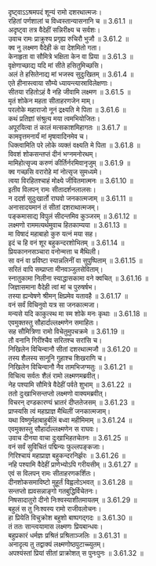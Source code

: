 

  
दृष्ट्वाऽऽश्रमपदं शून्यं रामो दशरथात्मजः।  
रहितां पर्णशालां च विध्वस्तान्यासनानि च ॥ 3.61.1 ॥   
अदृष्ट्वा तत्र वैदेहीं सन्निरीक्ष्य च सर्वशः।  
उवाच रामः प्राक्रुश्य प्रगृह्य रुचिरौ भुजौ ॥ 3.61.2 ॥   
क्व नु लक्ष्मण वैदेही कं वा देशमितो गता।  
केनाहृता वा सौमित्रे भक्षिता केन वा प्रिया ॥ 3.61.3 ॥   
वृक्षेणाच्छाद्य यदि मां सीते हसितुमिच्छसि।  
अलं ते हसितेनाद्य मां भजस्व सुदुःखितम् ॥ 3.61.4 ॥   
एते हीनास्त्वाया सौम्ये ध्यायन्त्यास्राविलेक्षणाः।  
सीतया रहितोऽहं वै नहि जीवामि लक्ष्मण ॥ 3.61.5 ॥   
मृतं शोकेन महता सीताहरणजेन माम्।  
परलोके महाराजो नूनं द्रक्ष्यति मे पिता ॥ 3.61.6 ॥   
कथं प्रतिज्ञां संश्रुत्य मया त्वमभियोजितः।  
अपूरयित्वा तं कालं मत्सकाशमिहागतः ॥ 3.61.7 ॥   
कामवृत्तमनार्यं मां मृषावादिनमेव च।  
धिक्त्वामिति परे लोके व्यक्तं वक्ष्यति मे पिता ॥ 3.61.8 ॥   
विवशं शोकसन्तप्तं दीनं भग्नमनोरथम्।  
मामिहोत्सृज्य करुणं कीर्तिर्नरमिवानृजुम् ॥ 3.61.9 ॥   
क्व गच्छसि वरारोहे मां नोत्सृज सुमध्यमे।  
त्वया विरहितश्चाहं मोक्ष्ये जीवितमात्मनः ॥ 3.61.10 ॥   
इतीव विलपन् रामः सीतादर्शनलालसः।  
न ददर्श सुदुःखार्तो राघवो जनकात्मजाम् ॥ 3.61.11 ॥   
अनासादयमानं तं सीतां दशराथात्मजम्।  
पङ्कमासाद्य विपुलं सीदन्तमिव कुञ्जरम् ॥ 3.61.12 ॥   
लक्ष्मणो राममत्यर्थमुवाच हितकाम्यया ॥ 3.61.13 ॥   
मा विषादं महाबाहो कुरु यत्नं मया सह।  
इदं च हि वनं शूर बहुकन्दरशोभितम् ॥ 3.61.14 ॥   
प्रियकाननसञ्चारा वनोन्मत्ता च मैथिली।  
सा वनं वा प्रविष्टा स्यान्नलिनीं वा सुपुष्पिताम् ॥ 3.61.15 ॥   
सरितं वापि सम्प्राप्ता मीनवञ्जुलसेविताम्।  
स्नातुकामा निलीना स्याद्धासकामा वने क्वचित् ॥ 3.61.16 ॥   
जिज्ञासमाना वैदेही त्वां मां च पुरुषर्षभ।  
तस्या ह्यन्वेषणे श्रीमन् क्षिप्रमेव यतावहै ॥ 3.61.17 ॥   
वनं सर्वं विचिनुवो यत्र सा जनकात्मजा।  
मन्यसे यदि काकुत्स्थ मा स्म शोके मनः कृथाः ॥ 3.61.18 ॥   
एवमुक्तस्तु सौहार्दाल्लक्ष्मणेन समाहितः।  
सह सौमित्रिणा रामो विचेतुमुपचक्रमे ॥ 3.61.19 ॥   
तौ वनानि गिरींश्चैव सरितश्च सरांसि च।  
निखिलेन विचिन्वानौ सीतां दशरथात्मजौ ॥ 3.61.20 ॥   
तस्य शैलस्य सानूनि गुहाश्च शिखराणि च।  
निखिलेन विचिन्वानौ नैव तामभिजग्मतुः ॥ 3.61.21 ॥   
विचित्य सर्वतः शैलं रामो लक्ष्मणमब्रवीत्।  
नेह पश्यामि सौमित्रे वैदेहीं पर्वते शुभाम् ॥ 3.61.22 ॥   
ततो दुःखाभिसन्तप्तो लक्ष्मणो वाक्यमब्रवीत्।  
विचरन् दण्डकारण्यं भ्रातरं दीप्ततेजसम् ॥ 3.61.23 ॥   
प्राप्स्यसि त्वं महाप्राज्ञ मैथिलीं जनकात्मजाम्।  
यथा विष्णुर्महाबाहुर्बलिं बध्वा महीमिमाम् ॥ 3.61.24 ॥   
एवमुक्तस्तु सौहार्दाल्लक्ष्मणेन स राघवः।  
उवाच दीनया वाचा दुःखाभिहतचेतनः ॥ 3.61.25 ॥   
वनं सर्वं सुविचितं पद्मिन्यः फुल्लपङ्कजाः।  
गिरिश्चायं महाप्राज्ञ बहुकन्दरनिर्झरः ॥ 3.61.26 ॥   
नहि पश्यामि वैदेहीं प्राणेभ्योऽपि गरीयसीम् ॥ 3.61.27 ॥   
एवं स विलपन् रामः सीताहरणकर्शितः।  
दीनशोकसमाविष्टो मुहूर्तं विह्वलोऽभवत् ॥ 3.61.28 ॥   
सन्तप्तो ह्यवसन्नाङ्गो गतबुद्धिर्विचेतनः।  
निषसादातुरो दीनो निःश्वस्याशीतमायतम् ॥ 3.61.29 ॥   
बहुलं स तु निःश्वस्य रामो राजीवलोचनः।  
हा प्रियेति विचुक्रोश बहुशो बाष्पगद्गदः ॥ 3.61.30 ॥   
तं ततः सान्त्वयामास लक्ष्मणः प्रियबान्धवः।  
बहुप्रकारं धर्मज्ञः प्रश्रितं प्रश्रिताञ्जलिः ॥ 3.61.31 ॥   
अनादृत्य तु तद्वाक्यं लक्ष्मणोष्ठपुटाच्च्युतम्।  
अपश्यंस्तां प्रियां सीतां प्राक्रोशत् स पुनःपुनः ॥ 3.61.32 ॥   

